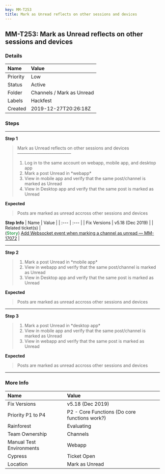 ```yaml
---
key: MM-T253
title: Mark as Unread reflects on other sessions and devices
---
```


## MM-T253: Mark as Unread reflects on other sessions and devices

### Details

| Name     | Value                     |
| :------- | :------------------------ |
| Priority | Low                       |
| Status   | Active                    |
| Folder   | Channels / Mark as Unread |
| Labels   | Hackfest                  |
| Created  | 2019-12-27T20:26:18Z      |

### Steps

<hr/>

**Step 1**

> <article>Mark as Unread reflects on other sessions and devices<br />–––––––––––––––––––––––––<ol><li>Log in to the same account on webapp, mobile app, and desktop app</li><li>Mark a post Unread in *webapp*</li><li>View in mobile app and verify that the same post/channel is marked as Unread</li><li>View in Desktop app and verify that the same post is marked as Unread</li></ol></article>

**Expected**

> <article>Posts are marked as unread accross other sessions and devices</article>

**Step Info**
| Name | Value |
| :--- | :--- |
| Fix Versions | v5.18 (Dec 2019) |
| Related ticket(s) | <br />(<strong><span style="color:rgb(65, 168, 95)">Story</span></strong>) <a href="https://mattermost.atlassian.net/browse/MM-17072">Add Websocket event when marking a channel as unread — MM-17072</a> |

<hr/>

**Step 2**

> <article><ol><li>Mark a post Unread in *mobile app*</li><li>View in webapp and verify that the same post/channel is marked as Unread</li><li>View in Desktop app and verify that the same post is marked as Unread</li></ol></article>

**Expected**

> <article>Posts are marked as unread accross other sessions and devices</article>

<hr/>

**Step 3**

> <article><ol><li>Mark a post Unread in *desktop app*</li><li>View in mobile app and verify that the same post/channel is marked as Unread</li><li>View in webapp and verify that the same post is marked as Unread</li></ol></article>

**Expected**

> <article>Posts are marked as unread accross other sessions and devices</article>

<hr/>

### More Info

| Name                     | Value                                         |
| :----------------------- | :-------------------------------------------- |
| Fix Versions             | v5.18 (Dec 2019)                              |
| Priority P1 to P4        | P2 - Core Functions (Do core functions work?) |
| Rainforest               | Evaluating                                    |
| Team Ownership           | Channels                                      |
| Manual Test Environments | Webapp                                        |
| Cypress                  | Ticket Open                                   |
| Location                 | Mark as Unread                                |
